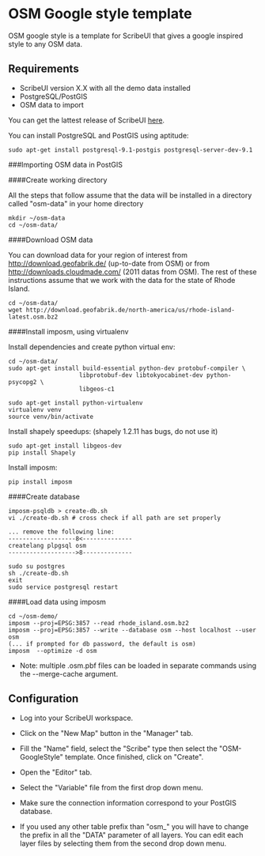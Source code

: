 OSM Google style template
=======

OSM google style is a template for ScribeUI that gives a google inspired style to any OSM data.

Requirements
------
*   ScribeUI version X.X with all the demo data installed
*   PostgreSQL/PostGIS
*   OSM data to import

You can get the lattest release of ScribeUI [here](https://github.com/mapgears/scribeui).

You can install PostgreSQL and PostGIS using aptitude:

    sudo apt-get install postgresql-9.1-postgis postgresql-server-dev-9.1


###Importing OSM data in PostGIS

####Create working directory

All the steps that follow assume that the data  will be installed in a directory called "osm-data" in your home directory 

    mkdir ~/osm-data
    cd ~/osm-data/

####Download OSM data

You can download data for your region of interest from http://download.geofabrik.de/ (up-to-date from OSM) or from http://downloads.cloudmade.com/ (2011 datas from OSM).
The rest of these instructions assume that we work with the data for the state of Rhode Island.

    cd ~/osm-data/
    wget http://download.geofabrik.de/north-america/us/rhode-island-latest.osm.bz2

####Install imposm, using virtualenv

Install dependencies and create python virtual env:

    cd ~/osm-data/
    sudo apt-get install build-essential python-dev protobuf-compiler \
                        libprotobuf-dev libtokyocabinet-dev python-psycopg2 \
                        libgeos-c1

    sudo apt-get install python-virtualenv
    virtualenv venv
    source venv/bin/activate

Install shapely speedups: (shapely 1.2.11 has bugs, do not use it)

    sudo apt-get install libgeos-dev
    pip install Shapely

Install imposm:

    pip install imposm

####Create database

    imposm-psqldb > create-db.sh
    vi ./create-db.sh # cross check if all path are set properly

    ... remove the following line:
    -------------------8<--------------
    createlang plpgsql osm
    ------------------->8--------------

    sudo su postgres
    sh ./create-db.sh
    exit
    sudo service postgresql restart

####Load data using imposm

    cd ~/osm-demo/
    imposm --proj=EPSG:3857 --read rhode_island.osm.bz2
    imposm --proj=EPSG:3857 --write --database osm --host localhost --user osm
    (... if prompted for db password, the default is osm)
    imposm  --optimize -d osm

*   Note: multiple .osm.pbf files can be loaded in separate commands using the --merge-cache argument.


Configuration
------

*    Log into your ScribeUI workspace.

*    Click on the "New Map" button in the "Manager" tab.

*    Fill the "Name" field, select the "Scribe" type then select the "OSM-GoogleStyle" template. Once finished, click on "Create".

*    Open the "Editor" tab.

*    Select the "Variable" file from the first drop down menu.

*    Make sure the connection information correspond to your PostGIS database.

*    If you used any other table prefix than "osm\_" you will have to change the prefix in all the "DATA" parameter of all layers. You can edit each layer files by selecting them from the second drop down menu. 
